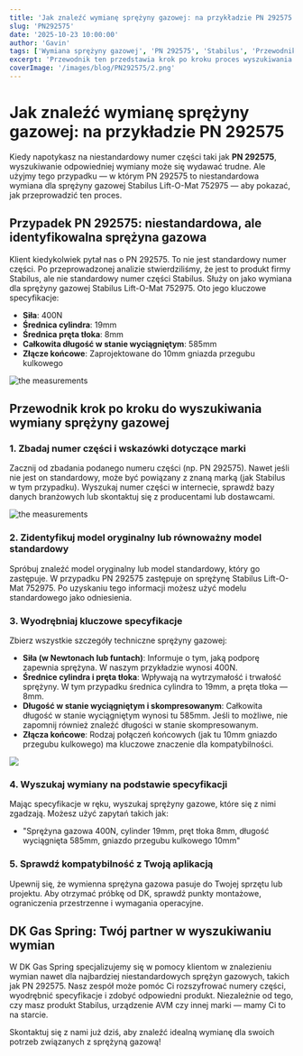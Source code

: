 ```yaml
---
title: 'Jak znaleźć wymianę sprężyny gazowej: na przykładzie PN 292575'
slug: 'PN292575'
date: '2025-10-23 10:00:00'
author: 'Gavin'
tags: ['Wymiana sprężyny gazowej', 'PN 292575', 'Stabilus', 'Przewodnik', 'Specyfikacje sprężyny gazowej']
excerpt: 'Przewodnik ten przedstawia krok po kroku proces wyszukiwania wymiany sprężyny gazowej, przy użyciu niestandardowego numeru części PN 292575 jako przykładu. Dowiedz się, jak identyfikować modele oryginalne, wyodrębniać kluczowe specyfikacje i zapewnić kompatybilność z Twoimi potrzebami dotyczącymi wymiany.'
coverImage: '/images/blog/PN292575/2.png'
---
```




# Jak znaleźć wymianę sprężyny gazowej: na przykładzie PN 292575

Kiedy napotykasz na niestandardowy numer części taki jak **PN 292575**, wyszukiwanie odpowiedniej wymiany może się wydawać trudne. Ale użyjmy tego przypadku — w którym PN 292575 to niestandardowa wymiana dla sprężyny gazowej Stabilus Lift-O-Mat 752975 — aby pokazać, jak przeprowadzić ten proces.


## Przypadek PN 292575: niestandardowa, ale identyfikowalna sprężyna gazowa

Klient kiedykolwiek pytał nas o PN 292575. To nie jest standardowy numer części. Po przeprowadzonej analizie stwierdziliśmy, że jest to produkt firmy Stabilus, ale nie standardowy numer części Stabilus. Służy on jako wymiana dla sprężyny gazowej Stabilus Lift-O-Mat 752975. Oto jego kluczowe specyfikacje:

- **Siła**: 400N
- **Średnica cylindra**: 19mm
- **Średnica pręta tłoka**: 8mm
- **Całkowita długość w stanie wyciągniętym**: 585mm
- **Złącze końcowe**: Zaprojektowane do 10mm gniazda przegubu kulkowego

![the measurements](/images/blog/PN292575/1.png)


## Przewodnik krok po kroku do wyszukiwania wymiany sprężyny gazowej

### 1. Zbadaj numer części i wskazówki dotyczące marki

Zacznij od zbadania podanego numeru części (np. PN 292575). Nawet jeśli nie jest on standardowy, może być powiązany z znaną marką (jak Stabilus w tym przypadku). Wyszukaj numer części w internecie, sprawdź bazy danych branżowych lub skontaktuj się z producentami lub dostawcami.

![the measurements](/images/blog/replacement-gas-spring/2.png)

### 2. Zidentyfikuj model oryginalny lub równoważny model standardowy

Spróbuj znaleźć model oryginalny lub model standardowy, który go zastępuje. W przypadku PN 292575 zastępuje on sprężynę Stabilus Lift-O-Mat 752975. Po uzyskaniu tego informacji możesz użyć modelu standardowego jako odniesienia.

### 3. Wyodrębniaj kluczowe specyfikacje

Zbierz wszystkie szczegóły techniczne sprężyny gazowej:

- **Siła (w Newtonach lub funtach)**: Informuje o tym, jaką podporę zapewnia sprężyna. W naszym przykładzie wynosi 400N.
- **Średnice cylindra i pręta tłoka**: Wpływają na wytrzymałość i trwałość sprężyny. W tym przypadku średnica cylindra to 19mm, a pręta tłoka — 8mm.
- **Długość w stanie wyciągniętym i skompresowanym**: Całkowita długość w stanie wyciągniętym wynosi tu 585mm. Jeśli to możliwe, nie zapomnij również znaleźć długości w stanie skompresowanym.
- **Złącza końcowe**: Rodzaj połączeń końcowych (jak tu 10mm gniazdo przegubu kulkowego) ma kluczowe znaczenie dla kompatybilności.

![](/images/products_page/gas_spring_replacement.png)

### 4. Wyszukaj wymiany na podstawie specyfikacji

Mając specyfikacje w ręku, wyszukaj sprężyny gazowe, które się z nimi zgadzają. Możesz użyć zapytań takich jak:

- "Sprężyna gazowa 400N, cylinder 19mm, pręt tłoka 8mm, długość wyciągnięta 585mm, gniazdo przegubu kulkowego 10mm"

### 5. Sprawdź kompatybilność z Twoją aplikacją

Upewnij się, że wymienna sprężyna gazowa pasuje do Twojej sprzętu lub projektu. Aby otrzymać próbkę od DK, sprawdź punkty montażowe, ograniczenia przestrzenne i wymagania operacyjne.


## DK Gas Spring: Twój partner w wyszukiwaniu wymian

W DK Gas Spring specjalizujemy się w pomocy klientom w znalezieniu wymian nawet dla najbardziej niestandardowych sprężyn gazowych, takich jak PN 292575. Nasz zespół może pomóc Ci rozszyfrować numery części, wyodrębnić specyfikacje i zdobyć odpowiedni produkt. Niezależnie od tego, czy masz produkt Stabilus, urządzenie AVM czy innej marki — mamy Ci to na starcie.

Skontaktuj się z nami już dziś, aby znaleźć idealną wymianę dla swoich potrzeb związanych z sprężyną gazową!

